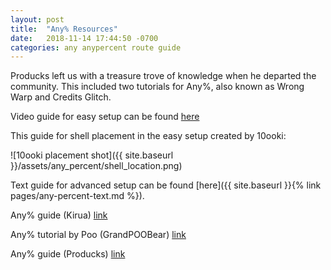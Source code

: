 ```yaml
---
layout: post
title:  "Any% Resources"
date:   2018-11-14 17:44:50 -0700
categories: any anypercent route guide
---
```


Producks left us with a treasure trove of knowledge when he departed the community. This included two tutorials for Any%, also known as Wrong Warp and Credits Glitch.

Video guide for easy setup can be found [here](https://player.twitch.tv/?video=v44637740)

This guide for shell placement in the easy setup created by 10ooki:

![10ooki placement shot]({{ site.baseurl }}/assets/any_percent/shell_location.png)

Text guide for advanced setup can be found [here]({{ site.baseurl }}{% link pages/any-percent-text.md %}).

Any% guide (Kirua) [link](https://www.twitch.tv/videos/172716898)

Any% tutorial by Poo (GrandPOOBear) [link](https://youtu.be/Y4X6nASGPHU)

Any% guide (Producks) [link](https://drive.google.com/file/d/0B6EA540L0EBwRFUzN1Y2VTc2SWM/view)
